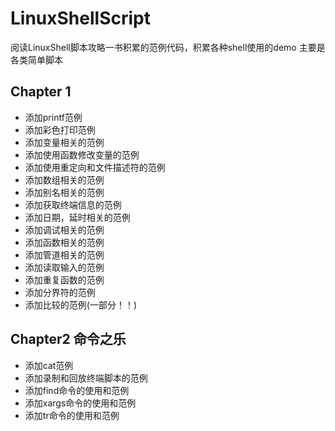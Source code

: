 # LinuxShellScript
阅读LinuxShell脚本攻略一书积累的范例代码，积累各种shell使用的demo
主要是各类简单脚本
## Chapter 1 
* 添加printf范例
* 添加彩色打印范例
* 添加变量相关的范例
* 添加使用函数修改变量的范例
* 添加使用重定向和文件描述符的范例
* 添加数组相关的范例
* 添加别名相关的范例
* 添加获取终端信息的范例
* 添加日期，延时相关的范例
* 添加调试相关的范例
* 添加函数相关的范例
* 添加管道相关的范例
* 添加读取输入的范例
* 添加重复函数的范例
* 添加分界符的范例
* 添加比较的范例(一部分！！)
## Chapter2 命令之乐
* 添加cat范例
* 添加录制和回放终端脚本的范例
* 添加find命令的使用和范例
* 添加xargs命令的使用和范例
* 添加tr命令的使用和范例







